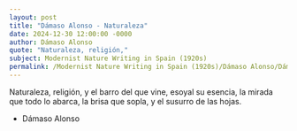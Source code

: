 ```yaml
---
layout: post
title: "Dámaso Alonso - Naturaleza"
date: 2024-12-30 12:00:00 -0000
author: Dámaso Alonso
quote: "Naturaleza, religión,"
subject: Modernist Nature Writing in Spain (1920s)
permalink: /Modernist Nature Writing in Spain (1920s)/Dámaso Alonso/Dámaso Alonso - Naturaleza
---
```


Naturaleza, religión,
y el barro del que vine,
esoyal su esencia,
la mirada que todo lo abarca,
la brisa que sopla,
y el susurro de las hojas.

- Dámaso Alonso
